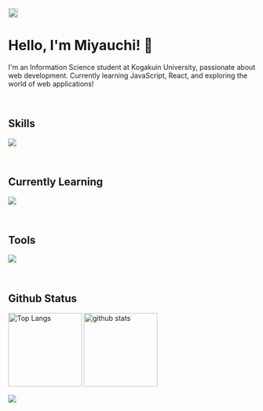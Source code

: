  <a href="https://github.com/Kou-web06">
   <img height="20" src="https://komarev.com/ghpvc/?username=Kou-web06" />
 </a>

# Hello, I'm Miyauchi! 👋

I'm an Information Science student at Kogakuin University, passionate about web development. Currently learning JavaScript, React, and exploring the world of web applications!

<br>
  
## Skills
![](https://skillicons.dev/icons?i=html,css,js)

<br>

## Currently Learning
![](https://skillicons.dev/icons?i=typescript,python,react,nextjs)

<br>

## Tools
![](https://skillicons.dev/icons?i=notion,figma)

<br>

## Github Status

<p align="left"> 
  <img alt="Top Langs" height="150px" src="https://github-readme-stats.vercel.app/api/top-langs/?username=Kou-web06&layout=compact&show_icons=true&theme=default" />
  <img alt="github stats" height="150px" src="https://github-readme-stats.vercel.app/api?username=Kou-web06&theme=default&show_icons=ture" />
</p>
  
  
<img src="https://github-profile-trophy.vercel.app/?username=Kou-web06&theme=juicyfresh&no-bg=true" />



